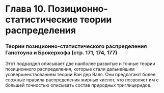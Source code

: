# Глава 10. Позиционно-статистические теории распределения

### Теории позиционно-статистического распределения Ганстоуна и Брокерхофа (стр. 171, 174, 177)

Этот подраздел описывает две наиболее развитые и точные теории позиционного распределения, которые стали дальнейшим усовершенствованием теории Ван дер Валя. Они предлагают более сложные правила распределения жирных кислот, что позволяет им с большей точностью описывать состав природных триглицеридов.
